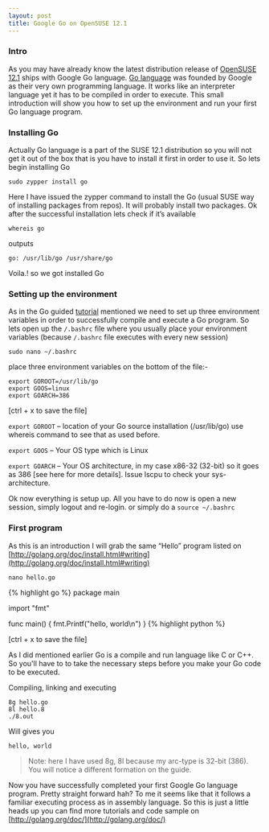 ```yaml
---
layout: post
title: Google Go on OpenSUSE 12.1
---
```


### Intro

As you may have already know the latest distribution release of [OpenSUSE 12.1](http://en.opensuse.org/Portal:12.1) ships with Google Go language. [Go language](http://golang.org/) was founded by Google as their very own programming language. It works like an interpreter language yet it has to be compiled in order to execute. This small introduction will show you how to set up the environment and run your first Go language program.


### Installing Go

Actually Go language is a part of the SUSE 12.1 distribution so you will not get it out of the box that is you have to install it first in order to use it. So lets begin installing Go

```sudo zypper install go```

Here I have issued the zypper command to install the Go (usual SUSE way of installing packages from repos). It will probably install two packages. Ok after the successful installation lets check if it’s available

```whereis go```

outputs

```go: /usr/lib/go /usr/share/go```

Voila.! so we got installed Go

### Setting up the environment

As in the Go guided [tutorial](http://golang.org/doc/install.html#introduction) mentioned we need to set up three environment variables in order to successfully compile and execute a Go program. So lets open up the ```/.bashrc``` file where you usually place your environment variables (because ```/.bashrc``` file executes with every new session)

```sudo nano ~/.bashrc```

place three environment variables on the bottom of the file:-

```
export GOROOT=/usr/lib/go
export GOOS=linux
export GOARCH=386
```

[ctrl + x to save the file]

```export GOROOT``` – location of your Go source installation (/usr/lib/go) use whereis command to see that as used before.

```export GOOS``` – Your OS type which is Linux

```export GOARCH``` – Your OS architecture, in my case x86-32 (32-bit) so it goes as 386 [see here for more details]. Issue lscpu to check your sys-architecture.

Ok now everything is setup up. All you have to do now is open a new session, simply logout and re-login. or simply do a ```source ~/.bashrc```

### First program

As this is an introduction I will grab the same “Hello” program listed on [http://golang.org/doc/install.html#writing](http://golang.org/doc/install.html#writing)

```nano hello.go```

{% highlight go %}
package main

import "fmt"

func main() {
	fmt.Printf("hello, world\n")
}
{% highlight python %}

[ctrl + x to save the file]

As I did mentioned earlier Go is a compile and run language like C or C++. So you'll have to to take the necessary steps before you make your Go code to be executed.

Compiling, linking and executing

```
8g hello.go
8l hello.8
./8.out
```

Will gives you

```hello, world```


> Note: here I have used 8g, 8l because my arc-type is 32-bit (386). 
You will notice a different formation on the guide.

Now you have successfully completed your first Google Go language program. Pretty straight forward hah? To me it seems like that it follows a familiar executing process as in assembly language. So this is just a little heads up you can find more tutorials and code sample on [http://golang.org/doc/](http://golang.org/doc/)